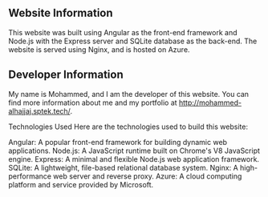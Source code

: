 ## Website Information
This website was built using Angular as the front-end framework and Node.js with the Express server and SQLite database as the back-end. The website is served using Nginx, and is hosted on Azure.

## Developer Information
My name is Mohammed, and I am the developer of this website. You can find more information about me and my portfolio at http://mohammed-alhajjaj.sptek.tech/.

Technologies Used
Here are the technologies used to build this website:

Angular: A popular front-end framework for building dynamic web applications.
Node.js: A JavaScript runtime built on Chrome's V8 JavaScript engine.
Express: A minimal and flexible Node.js web application framework.
SQLite: A lightweight, file-based relational database system.
Nginx: A high-performance web server and reverse proxy.
Azure: A cloud computing platform and service provided by Microsoft.
